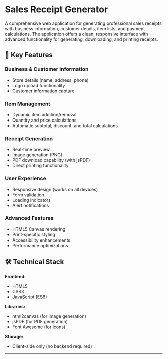 # Sales Receipt Generator

A comprehensive web application for generating professional sales receipts with business information, customer details, item lists, and payment calculations. The application offers a clean, responsive interface with advanced functionality for generating, downloading, and printing receipts.

## 🚀 Key Features

### Business & Customer Information
- Store details (name, address, phone)
- Logo upload functionality
- Customer information capture

### Item Management
- Dynamic item addition/removal
- Quantity and price calculations
- Automatic subtotal, discount, and total calculations

### Receipt Generation
- Real-time preview
- Image generation (PNG)
- PDF download capability (with jsPDF)
- Direct printing functionality

### User Experience
- Responsive design (works on all devices)
- Form validation
- Loading indicators
- Alert notifications

### Advanced Features
- HTML5 Canvas rendering
- Print-specific styling
- Accessibility enhancements
- Performance optimizations

## 🛠 Technical Stack

**Frontend:**
- HTML5
- CSS3
- JavaScript (ES6)

**Libraries:**
- html2canvas (for image generation)
- jsPDF (for PDF generation)
- Font Awesome (for icons)

**Storage:**
- Client-side only (no backend required)

---
